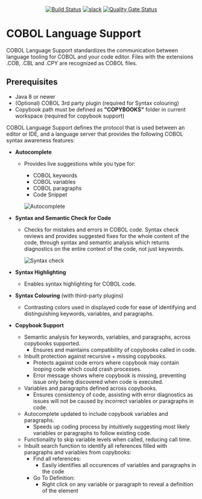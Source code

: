 <div id="header" align="center">

[![Build Status](https://ci.eclipse.org/che4z/buildStatus/icon?job=LSP+for+COBOL%2Fdevelopment)](https://ci.eclipse.org/che4z/job/LSP%20for%20COBOL/job/development/)
[![slack](https://img.shields.io/badge/chat-on%20Slack-blue)](https://join.slack.com/t/che4z/shared_invite/enQtNzk0MzA4NDMzOTIwLWIzMjEwMjJlOGMxNmMyNzQ1NWZlMzkxNmQ3M2VkYWNjMmE0MGQ0MjIyZmY3MTdhZThkZDg3NGNhY2FmZTEwNzQ)
[![Quality Gate Status](https://sonarcloud.io/api/project_badges/measure?project=eclipse_che-che4z-lsp-for-cobol&metric=alert_status)](https://sonarcloud.io/dashboard?id=eclipse_che-che4z-lsp-for-cobol)

</div>


# COBOL Language Support

COBOL Language Support standardizes the communication between language tooling for COBOL and your code editor. Files with the extensions .COB, .CBL and .CPY are recognized as COBOL files.

## Prerequisites

- Java 8 or newer
- (Optional) COBOL 3rd party plugin (required for Syntax colouring)
- Copybook path must be defined as **"COPYBOOKS"** folder in current workspace (required for copybook support)

COBOL Language Support defines the protocol that is used between an editor or IDE, and a language server that provides the following COBOL syntax awareness features:

- **Autocomplete**

	- Provides live suggestions while you type for:
		- COBOL keywords
		- COBOL variables
		- COBOL paragraphs
		- Code Snippet

        ![Autocomplete](https://github.com/eclipse/che-che4z-lsp-for-cobol/raw/master/Autocompletev2.gif)

- **Syntax and Semantic Check for Code**

	- Checks for mistakes and errors in COBOL code. Syntax check reviews and provides suggested fixes for the whole content of the code, through syntax and semantic analysis which returns diagnostics on the entire context of the code, not just keywords.

        ![Syntax check](https://github.com/eclipse/che-che4z-lsp-for-cobol/raw/master/SyntaxCheckv2.gif)

- **Syntax Highlighting**

	- Enables syntax highlighting for COBOL code.

- **Syntax Colouring** (with third-party plugins)

	- Contrasting colors used in displayed code for ease of identifying and distinguishing keywords, variables, and paragraphs.

- **Copybook Support**

	- Semantic analysis for keywords, variables, and paragraphs, across copybooks supported.
		- Ensures and maintains compatibility of copybooks called in code.
	- Inbuilt protection against recursive + missing copybooks.
		- Protects against code errors where copybook may contain looping code which could crash processes.
		- Error message shows where copybook is missing, preventing issue only being discovered when code is executed.
	- Variables and paragraphs defined across copybooks.
		- Ensures consistency of code, assisting with error diagnostics as issues will not be caused by incorrect variables or paragraphs in code.
	- Autocomplete updated to include copybook variables and paragraphs.
		- Speeds up coding process by intuitively suggesting most likely variables or paragraphs to follow existing code.
	- Functionality to skip variable levels when called, reducing call time.
	- Inbuilt search function to identify all references filled with paragraphs and variables from copybooks:
		- Find all references:
			- Easily identifies all occurences of variables and paragraphs in the code
		- Go To Definition:
			- Right click on any variable or paragraph to reveal a definition of the element

